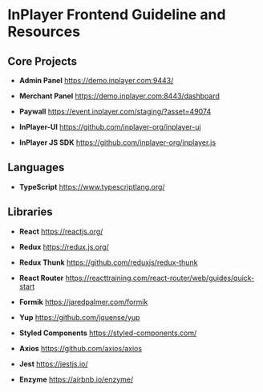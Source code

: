 # InPlayer Frontend Guideline and Resources

## Core Projects

- **Admin Panel** https://demo.inplayer.com:9443/

- **Merchant Panel** https://demo.inplayer.com:8443/dashboard

- **Paywall** https://event.inplayer.com/staging/?asset=49074
  
- **InPlayer-UI** https://github.com/inplayer-org/inplayer-ui
  
- **InPlayer JS SDK** https://github.com/inplayer-org/inplayer.js
  
## Languages

- **TypeScript** https://www.typescriptlang.org/

## Libraries

- **React** https://reactjs.org/ 

- **Redux** https://redux.js.org/

- **Redux Thunk** https://github.com/reduxjs/redux-thunk

- **React Router** https://reacttraining.com/react-router/web/guides/quick-start
  
- **Formik** https://jaredpalmer.com/formik

- **Yup** https://github.com/jquense/yup
  
- **Styled Components** https://styled-components.com/
  
- **Axios** https://github.com/axios/axios

- **Jest** https://jestjs.io/

- **Enzyme** https://airbnb.io/enzyme/
